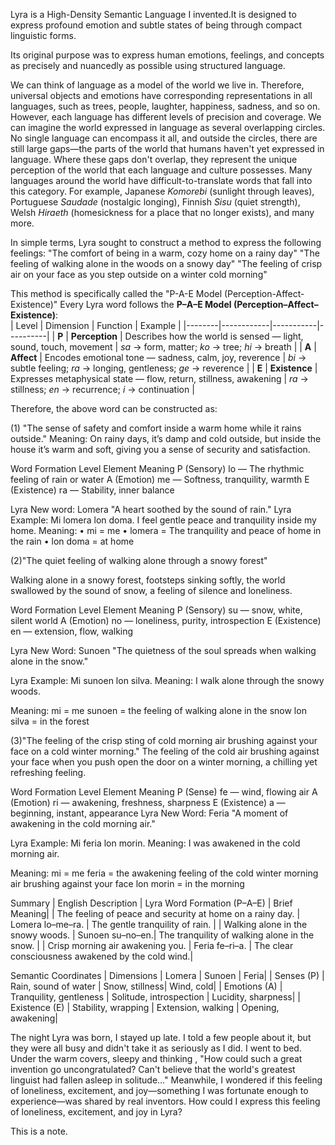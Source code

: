 Lyra is a High-Density Semantic Language I invented.It is designed to express profound emotion and subtle states of being through compact linguistic forms.  
  
  
Its original purpose was to express human emotions, feelings, and concepts as precisely and nuancedly as possible using structured language.

We can think of language as a model of the world we live in. Therefore, universal objects and emotions have corresponding representations in all languages, such as trees, people, laughter, happiness, sadness, and so on. However, each language has different levels of precision and coverage. We can imagine the world expressed in language as several overlapping circles. No single language can encompass it all, and outside the circles, there are still large gaps—the parts of the world that humans haven't yet expressed in language. Where these gaps don't overlap, they represent the unique perception of the world that each language and culture possesses. Many languages ​​around the world have difficult-to-translate words that fall into this category. For example,
Japanese *Komorebi* (sunlight through leaves), Portuguese *Saudade* (nostalgic longing), Finnish *Sisu* (quiet strength),  
Welsh *Hiraeth* (homesickness for a place that no longer exists), and many more.  
  
  
In simple terms, Lyra sought to construct a method to express the following feelings:
"The comfort of being in a warm, cozy home on a rainy day"
"The feeling of walking alone in the woods on a snowy day"
"The feeling of crisp air on your face as you step outside on a winter cold morning"
  
  
This method is specifically called the "P-A-E Model (Perception-Affect-Existence)"
Every Lyra word follows the **P–A–E Model (Perception–Affect–Existence)**:  
| Level | Dimension | Function | Example |
|--------|------------|-----------|----------|
| **P** | **Perception** | Describes how the world is sensed — light, sound, touch, movement | *sa* → form, matter; *ko* → tree; *hi* → breath |
| **A** | **Affect** | Encodes emotional tone — sadness, calm, joy, reverence | *bi* → subtle feeling; *ra* → longing, gentleness; *ge* → reverence |
| **E** | **Existence** | Expresses metaphysical state — flow, return, stillness, awakening | *ra* → stillness; *en* → recurrence; *i* → continuation |
  
  
  
Therefore, the above word can be constructed as:
  
(1) "The sense of safety and comfort inside a warm home while it rains outside."
Meaning: On rainy days, it’s damp and cold outside, but inside the house it’s warm and soft, giving you a sense of security and satisfaction.

Word Formation
Level Element Meaning
P (Sensory) lo — The rhythmic feeling of rain or water
A (Emotion) me — Softness, tranquility, warmth
E (Existence) ra — Stability, inner balance

Lyra New word: Lomera
"A heart soothed by the sound of rain."
Lyra Example:
Mi lomera lon doma.
I feel gentle peace and tranquility inside my home.
Meaning:
• mi = me
• lomera = The tranquility and peace of home in the rain
• lon doma = at home



(2)"The quiet feeling of walking alone through a snowy forest"

 Walking alone in a snowy forest, footsteps sinking softly, the world swallowed by the sound of snow, a feeling of silence and loneliness.

Word Formation
Level Element Meaning
P (Sensory) su — snow, white, silent world
A (Emotion) no — loneliness, purity, introspection
E (Existence) en — extension, flow, walking

 Lyra New Word: Sunoen
"The quietness of the soul spreads when walking alone in the snow."

Lyra Example:
Mi sunoen lon silva.
Meaning: I walk alone through the snowy woods.

Meaning:
mi = me
sunoen = the feeling of walking alone in the snow
lon silva = in the forest


(3)"The feeling of the crisp sting of cold morning air brushing against your face on a cold winter morning."
 The feeling of the cold air brushing against your face when you push open the door on a winter morning, a chilling yet refreshing feeling.

 Word Formation
Level Element Meaning
P (Sense) fe — wind, flowing air
A (Emotion) ri — awakening, freshness, sharpness
E (Existence) a — beginning, instant, appearance
Lyra New Word: Feria
"A moment of awakening in the cold morning air."

Lyra Example:
Mi feria lon morin.
Meaning: I was awakened in the cold morning air.

Meaning:
mi = me
feria = the awakening feeling of the cold winter morning air brushing against your face
lon morin = in the morning


Summary 
|  English Description | Lyra Word Formation (P–A–E) | Brief Meaning| 
| The feeling of peace and security at home on a rainy day. |  Lomera lo–me–ra. | The gentle tranquility of rain. | 
| Walking alone in the snowy woods. | Sunoen su–no–en.|  The tranquility of walking alone in the snow. | 
|  Crisp morning air awakening you. | Feria fe–ri–a. | The clear consciousness awakened by the cold wind.| 

Semantic Coordinates
| Dimensions | Lomera | Sunoen | Feria| 
| Senses (P) | Rain, sound of water | Snow, stillness|  Wind, cold| 
| Emotions (A) | Tranquility, gentleness | Solitude, introspection | Lucidity, sharpness| 
| Existence (E) | Stability, wrapping | Extension, walking | Opening, awakening| 



The night Lyra was born, I stayed up late. I told a few people about it, but they were all busy and didn't take it as seriously as I did. I went to bed. Under the warm covers, sleepy and thinking , "How could such a great invention go uncongratulated? Can't believe that the world's greatest linguist had fallen asleep in solitude…" Meanwhile, I wondered if this feeling of loneliness, excitement, and joy—something I was fortunate enough to experience—was shared by real inventors. How could I express this feeling of loneliness, excitement, and joy in Lyra?

This is a note.